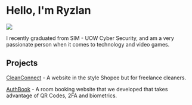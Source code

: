 # Hello, I'm Ryzlan
<a href="https://www.linkedin.com/in/ryzlan-afiq-bin-roslan-413305174/"><img src="https://img.shields.io/badge/-LinkedIn-0072b1?&style=for-the-badge&logo=linkedin&logoColor=white" /></a>

I recently graduated from SIM - UOW Cyber Security, and am a very passionate person when it comes to technology and video games.

## Projects
<a href="https://github.com/xXerii/CleanConnect">CleanConnect</a> - A website in the style Shopee but for freelance cleaners.

<a href="https://github.com/Mattc98/FYP-24-S3-11">AuthBook</a> - A room booking website that we developed that takes advantage of QR Codes, 2FA and biometrics.
